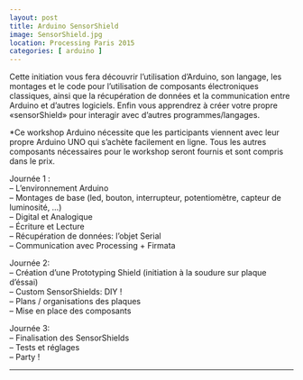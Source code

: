 ```yaml
---
layout: post
title: Arduino SensorShield
image: SensorShield.jpg
location: Processing Paris 2015
categories: [ arduino ]
---
```


Cette initiation vous fera découvrir l’utilisation d’Arduino, son langage, les montages et le code pour l’utilisation de composants électroniques classiques, ainsi que la récupération de données et la communication entre Arduino et d’autres logiciels. Enfin vous apprendrez à créer votre propre «sensorShield» pour interagir avec d’autres programmes/langages.

*Ce workshop Arduino nécessite que les participants viennent avec leur propre Arduino UNO qui s’achète facilement en ligne. Tous les autres composants nécessaires pour le workshop seront fournis et sont compris dans le prix.

Journée 1 :  
– L’environnement Arduino  
– Montages de base (led, bouton, interrupteur, potentiomètre, capteur de luminosité, …)  
– Digital et Analogique  
– Écriture et Lecture  
– Récupération de données: l’objet Serial  
– Communication avec Processing + Firmata  

Journée 2:  
– Création d’une Prototyping Shield (initiation à la soudure sur plaque d’éssai)  
– Custom SensorShields: DIY !  
– Plans / organisations des plaques  
– Mise en place des composants  

Journée 3:  
– Finalisation des SensorShields  
– Tests et réglages  
– Party !  

---
